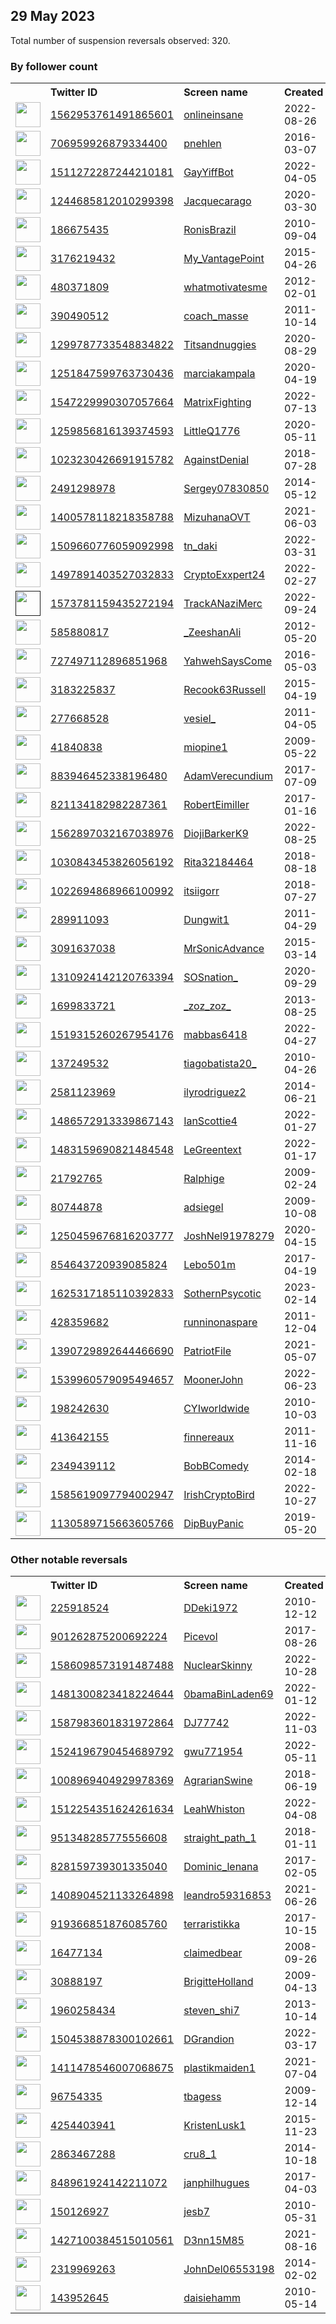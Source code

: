 
## 29 May 2023
Total number of suspension reversals observed: 320.

### By follower count
<table><tr><th></th><th align="left">Twitter ID</th><th align="left">Screen name</th>
<th align="left">Created</th><th align="left">Status</th><th align="left">Suspended</th><th align="left">Followers</th>
<tr><td><a href="https://pbs.twimg.com/profile_images/1566254807391899648/li8AG-mb_normal.jpg"><img src="https://pbs.twimg.com/profile_images/1566254807391899648/li8AG-mb_normal.jpg" width="40px" height="40px" align="center"/></a></td><td><a href="https://twitter.com/intent/user?user_id=1562953761491865601">1562953761491865601</a></td><td><a href="https://twitter.com/onlineinsane">onlineinsane</a></td><td>2022-08-26</td><td align="center"></td><td>2023-03-29</td><td>82110</td></tr>
<tr><td><a href="https://pbs.twimg.com/profile_images/738763172119646208/8dMk8M4N_normal.jpg"><img src="https://pbs.twimg.com/profile_images/738763172119646208/8dMk8M4N_normal.jpg" width="40px" height="40px" align="center"/></a></td><td><a href="https://twitter.com/intent/user?user_id=706959926879334400">706959926879334400</a></td><td><a href="https://twitter.com/pnehlen">pnehlen</a></td><td>2016-03-07</td><td align="center"></td><td></td><td>51264</td></tr>
<tr><td><a href="https://pbs.twimg.com/profile_images/1512173238536732678/B6b8BQ_b_normal.jpg"><img src="https://pbs.twimg.com/profile_images/1512173238536732678/B6b8BQ_b_normal.jpg" width="40px" height="40px" align="center"/></a></td><td><a href="https://twitter.com/intent/user?user_id=1511272287244210181">1511272287244210181</a></td><td><a href="https://twitter.com/GayYiffBot">GayYiffBot</a></td><td>2022-04-05</td><td align="center"></td><td>2023-05-22</td><td>15892</td></tr>
<tr><td><a href="https://pbs.twimg.com/profile_images/1429988240673624064/mev0-yAr_normal.jpg"><img src="https://pbs.twimg.com/profile_images/1429988240673624064/mev0-yAr_normal.jpg" width="40px" height="40px" align="center"/></a></td><td><a href="https://twitter.com/intent/user?user_id=1244685812010299398">1244685812010299398</a></td><td><a href="https://twitter.com/Jacquecarago">Jacquecarago</a></td><td>2020-03-30</td><td align="center"></td><td>2022-06-17</td><td>13379</td></tr>
<tr><td><a href="https://pbs.twimg.com/profile_images/1467972106717736971/_y63R2mN_normal.jpg"><img src="https://pbs.twimg.com/profile_images/1467972106717736971/_y63R2mN_normal.jpg" width="40px" height="40px" align="center"/></a></td><td><a href="https://twitter.com/intent/user?user_id=186675435">186675435</a></td><td><a href="https://twitter.com/RonisBrazil">RonisBrazil</a></td><td>2010-09-04</td><td align="center"></td><td>2022-12-02</td><td>13335</td></tr>
<tr><td><a href="https://pbs.twimg.com/profile_images/1621056249902305281/goHtSGzv_normal.jpg"><img src="https://pbs.twimg.com/profile_images/1621056249902305281/goHtSGzv_normal.jpg" width="40px" height="40px" align="center"/></a></td><td><a href="https://twitter.com/intent/user?user_id=3176219432">3176219432</a></td><td><a href="https://twitter.com/My_VantagePoint">My_VantagePoint</a></td><td>2015-04-26</td><td align="center"></td><td>2023-03-10</td><td>13007</td></tr>
<tr><td><a href="https://pbs.twimg.com/profile_images/826616765547425792/BWm61MBV_normal.jpg"><img src="https://pbs.twimg.com/profile_images/826616765547425792/BWm61MBV_normal.jpg" width="40px" height="40px" align="center"/></a></td><td><a href="https://twitter.com/intent/user?user_id=480371809">480371809</a></td><td><a href="https://twitter.com/whatmotivatesme">whatmotivatesme</a></td><td>2012-02-01</td><td align="center"></td><td>2023-03-27</td><td>12936</td></tr>
<tr><td><a href="https://pbs.twimg.com/profile_images/1587322006/Coach_normal.jpg"><img src="https://pbs.twimg.com/profile_images/1587322006/Coach_normal.jpg" width="40px" height="40px" align="center"/></a></td><td><a href="https://twitter.com/intent/user?user_id=390490512">390490512</a></td><td><a href="https://twitter.com/coach_masse">coach_masse</a></td><td>2011-10-14</td><td align="center"></td><td></td><td>11360</td></tr>
<tr><td><a href="https://pbs.twimg.com/profile_images/1358108063081848832/w1IhbFG1_normal.jpg"><img src="https://pbs.twimg.com/profile_images/1358108063081848832/w1IhbFG1_normal.jpg" width="40px" height="40px" align="center"/></a></td><td><a href="https://twitter.com/intent/user?user_id=1299787733548834822">1299787733548834822</a></td><td><a href="https://twitter.com/Titsandnuggies">Titsandnuggies</a></td><td>2020-08-29</td><td align="center"></td><td></td><td>11084</td></tr>
<tr><td><a href="https://pbs.twimg.com/profile_images/1288552079351599104/aR55rsma_normal.jpg"><img src="https://pbs.twimg.com/profile_images/1288552079351599104/aR55rsma_normal.jpg" width="40px" height="40px" align="center"/></a></td><td><a href="https://twitter.com/intent/user?user_id=1251847599763730436">1251847599763730436</a></td><td><a href="https://twitter.com/marciakampala">marciakampala</a></td><td>2020-04-19</td><td align="center"></td><td>2022-07-13</td><td>10375</td></tr>
<tr><td><a href="https://pbs.twimg.com/profile_images/1607864015547408386/jQ6GqiPr_normal.jpg"><img src="https://pbs.twimg.com/profile_images/1607864015547408386/jQ6GqiPr_normal.jpg" width="40px" height="40px" align="center"/></a></td><td><a href="https://twitter.com/intent/user?user_id=1547229990307057664">1547229990307057664</a></td><td><a href="https://twitter.com/MatrixFighting">MatrixFighting</a></td><td>2022-07-13</td><td align="center"></td><td>2023-03-26</td><td>10362</td></tr>
<tr><td><a href="https://pbs.twimg.com/profile_images/1663143478539190273/cyI_2vMW_normal.jpg"><img src="https://pbs.twimg.com/profile_images/1663143478539190273/cyI_2vMW_normal.jpg" width="40px" height="40px" align="center"/></a></td><td><a href="https://twitter.com/intent/user?user_id=1259856816139374593">1259856816139374593</a></td><td><a href="https://twitter.com/LittleQ1776">LittleQ1776</a></td><td>2020-05-11</td><td align="center"></td><td></td><td>9491</td></tr>
<tr><td><a href="https://pbs.twimg.com/profile_images/1041373962083749889/z4ZinKCs_normal.jpg"><img src="https://pbs.twimg.com/profile_images/1041373962083749889/z4ZinKCs_normal.jpg" width="40px" height="40px" align="center"/></a></td><td><a href="https://twitter.com/intent/user?user_id=1023230426691915782">1023230426691915782</a></td><td><a href="https://twitter.com/AgainstDenial">AgainstDenial</a></td><td>2018-07-28</td><td align="center"></td><td></td><td>8978</td></tr>
<tr><td><a href="https://pbs.twimg.com/profile_images/1620102605648105479/hvtT8xgi_normal.jpg"><img src="https://pbs.twimg.com/profile_images/1620102605648105479/hvtT8xgi_normal.jpg" width="40px" height="40px" align="center"/></a></td><td><a href="https://twitter.com/intent/user?user_id=2491298978">2491298978</a></td><td><a href="https://twitter.com/Sergey07830850">Sergey07830850</a></td><td>2014-05-12</td><td align="center"></td><td>2023-02-28</td><td>8900</td></tr>
<tr><td><a href="https://pbs.twimg.com/profile_images/1666388796483436544/CSRDNF4x_normal.jpg"><img src="https://pbs.twimg.com/profile_images/1666388796483436544/CSRDNF4x_normal.jpg" width="40px" height="40px" align="center"/></a></td><td><a href="https://twitter.com/intent/user?user_id=1400578118218358788">1400578118218358788</a></td><td><a href="https://twitter.com/MizuhanaOVT">MizuhanaOVT</a></td><td>2021-06-03</td><td align="center"></td><td>2023-04-20</td><td>6816</td></tr>
<tr><td><a href="https://pbs.twimg.com/profile_images/1646855618337165312/4N1ZNlSg_normal.jpg"><img src="https://pbs.twimg.com/profile_images/1646855618337165312/4N1ZNlSg_normal.jpg" width="40px" height="40px" align="center"/></a></td><td><a href="https://twitter.com/intent/user?user_id=1509660776059092998">1509660776059092998</a></td><td><a href="https://twitter.com/tn_daki">tn_daki</a></td><td>2022-03-31</td><td align="center"></td><td>2023-04-26</td><td>6174</td></tr>
<tr><td><a href="https://pbs.twimg.com/profile_images/1640661771328299013/geZB6VxJ_normal.jpg"><img src="https://pbs.twimg.com/profile_images/1640661771328299013/geZB6VxJ_normal.jpg" width="40px" height="40px" align="center"/></a></td><td><a href="https://twitter.com/intent/user?user_id=1497891403527032833">1497891403527032833</a></td><td><a href="https://twitter.com/CryptoExxpert24">CryptoExxpert24</a></td><td>2022-02-27</td><td align="center"></td><td>2023-05-27</td><td>5503</td></tr>
<tr><td><a href=""><img src="" width="40px" height="40px" align="center"/></a></td><td><a href="https://twitter.com/intent/user?user_id=1573781159435272194">1573781159435272194</a></td><td><a href="https://twitter.com/TrackANaziMerc">TrackANaziMerc</a></td><td>2022-09-24</td><td align="center"></td><td>2023-01-24</td><td>5076</td></tr>
<tr><td><a href="https://pbs.twimg.com/profile_images/1104262239282974720/k4xBZNJo_normal.jpg"><img src="https://pbs.twimg.com/profile_images/1104262239282974720/k4xBZNJo_normal.jpg" width="40px" height="40px" align="center"/></a></td><td><a href="https://twitter.com/intent/user?user_id=585880817">585880817</a></td><td><a href="https://twitter.com/_ZeeshanAli">_ZeeshanAli</a></td><td>2012-05-20</td><td align="center"></td><td>2022-12-10</td><td>4895</td></tr>
<tr><td><a href="https://pbs.twimg.com/profile_images/1037710481262358528/abdhmDid_normal.jpg"><img src="https://pbs.twimg.com/profile_images/1037710481262358528/abdhmDid_normal.jpg" width="40px" height="40px" align="center"/></a></td><td><a href="https://twitter.com/intent/user?user_id=727497112896851968">727497112896851968</a></td><td><a href="https://twitter.com/YahwehSaysCome">YahwehSaysCome</a></td><td>2016-05-03</td><td align="center"></td><td></td><td>4808</td></tr>
<tr><td><a href="https://pbs.twimg.com/profile_images/883738450968682498/qlXI9vZS_normal.jpg"><img src="https://pbs.twimg.com/profile_images/883738450968682498/qlXI9vZS_normal.jpg" width="40px" height="40px" align="center"/></a></td><td><a href="https://twitter.com/intent/user?user_id=3183225837">3183225837</a></td><td><a href="https://twitter.com/Recook63Russell">Recook63Russell</a></td><td>2015-04-19</td><td align="center"></td><td>2022-11-30</td><td>4507</td></tr>
<tr><td><a href="https://pbs.twimg.com/profile_images/1645086073641480192/qvsFMlZw_normal.jpg"><img src="https://pbs.twimg.com/profile_images/1645086073641480192/qvsFMlZw_normal.jpg" width="40px" height="40px" align="center"/></a></td><td><a href="https://twitter.com/intent/user?user_id=277668528">277668528</a></td><td><a href="https://twitter.com/vesiel_">vesiel_</a></td><td>2011-04-05</td><td align="center"></td><td>2023-05-28</td><td>4222</td></tr>
<tr><td><a href="https://pbs.twimg.com/profile_images/1408514389892861952/i_Of-XZ6_normal.jpg"><img src="https://pbs.twimg.com/profile_images/1408514389892861952/i_Of-XZ6_normal.jpg" width="40px" height="40px" align="center"/></a></td><td><a href="https://twitter.com/intent/user?user_id=41840838">41840838</a></td><td><a href="https://twitter.com/miopine1">miopine1</a></td><td>2009-05-22</td><td align="center">🔒</td><td>2022-10-29</td><td>3953</td></tr>
<tr><td><a href="https://pbs.twimg.com/profile_images/1665230548116316166/BMSheGTA_normal.jpg"><img src="https://pbs.twimg.com/profile_images/1665230548116316166/BMSheGTA_normal.jpg" width="40px" height="40px" align="center"/></a></td><td><a href="https://twitter.com/intent/user?user_id=883946452338196480">883946452338196480</a></td><td><a href="https://twitter.com/AdamVerecundium">AdamVerecundium</a></td><td>2017-07-09</td><td align="center"></td><td></td><td>3735</td></tr>
<tr><td><a href="https://pbs.twimg.com/profile_images/1206955578062495745/fZhpm9aw_normal.jpg"><img src="https://pbs.twimg.com/profile_images/1206955578062495745/fZhpm9aw_normal.jpg" width="40px" height="40px" align="center"/></a></td><td><a href="https://twitter.com/intent/user?user_id=821134182982287361">821134182982287361</a></td><td><a href="https://twitter.com/RobertEimiller">RobertEimiller</a></td><td>2017-01-16</td><td align="center"></td><td>2022-07-31</td><td>3290</td></tr>
<tr><td><a href="https://pbs.twimg.com/profile_images/1639861317011136512/p8l-kYL8_normal.jpg"><img src="https://pbs.twimg.com/profile_images/1639861317011136512/p8l-kYL8_normal.jpg" width="40px" height="40px" align="center"/></a></td><td><a href="https://twitter.com/intent/user?user_id=1562897032167038976">1562897032167038976</a></td><td><a href="https://twitter.com/DiojiBarkerK9">DiojiBarkerK9</a></td><td>2022-08-25</td><td align="center"></td><td>2023-05-19</td><td>3118</td></tr>
<tr><td><a href="https://pbs.twimg.com/profile_images/1220057909373087744/7X4XU_NL_normal.jpg"><img src="https://pbs.twimg.com/profile_images/1220057909373087744/7X4XU_NL_normal.jpg" width="40px" height="40px" align="center"/></a></td><td><a href="https://twitter.com/intent/user?user_id=1030843453826056192">1030843453826056192</a></td><td><a href="https://twitter.com/Rita32184464">Rita32184464</a></td><td>2018-08-18</td><td align="center"></td><td>2023-03-14</td><td>2889</td></tr>
<tr><td><a href="https://pbs.twimg.com/profile_images/1657694395225763841/3NEBmf6f_normal.jpg"><img src="https://pbs.twimg.com/profile_images/1657694395225763841/3NEBmf6f_normal.jpg" width="40px" height="40px" align="center"/></a></td><td><a href="https://twitter.com/intent/user?user_id=1022694868966100992">1022694868966100992</a></td><td><a href="https://twitter.com/itsiigorr">itsiigorr</a></td><td>2018-07-27</td><td align="center"></td><td>2023-04-03</td><td>2629</td></tr>
<tr><td><a href="https://pbs.twimg.com/profile_images/1239298284310671371/N2AlI7u0_normal.jpg"><img src="https://pbs.twimg.com/profile_images/1239298284310671371/N2AlI7u0_normal.jpg" width="40px" height="40px" align="center"/></a></td><td><a href="https://twitter.com/intent/user?user_id=289911093">289911093</a></td><td><a href="https://twitter.com/Dungwit1">Dungwit1</a></td><td>2011-04-29</td><td align="center">👋</td><td>2022-07-12</td><td>2341</td></tr>
<tr><td><a href="https://pbs.twimg.com/profile_images/1329795411507367942/PyN4zsoq_normal.jpg"><img src="https://pbs.twimg.com/profile_images/1329795411507367942/PyN4zsoq_normal.jpg" width="40px" height="40px" align="center"/></a></td><td><a href="https://twitter.com/intent/user?user_id=3091637038">3091637038</a></td><td><a href="https://twitter.com/MrSonicAdvance">MrSonicAdvance</a></td><td>2015-03-14</td><td align="center"></td><td>2023-05-28</td><td>2078</td></tr>
<tr><td><a href="https://pbs.twimg.com/profile_images/1465922291406147585/9FZ6-yan_normal.jpg"><img src="https://pbs.twimg.com/profile_images/1465922291406147585/9FZ6-yan_normal.jpg" width="40px" height="40px" align="center"/></a></td><td><a href="https://twitter.com/intent/user?user_id=1310924142120763394">1310924142120763394</a></td><td><a href="https://twitter.com/SOSnation_">SOSnation_</a></td><td>2020-09-29</td><td align="center"></td><td>2023-04-13</td><td>2056</td></tr>
<tr><td><a href="https://pbs.twimg.com/profile_images/1662921049019764737/xC5Bp2HI_normal.jpg"><img src="https://pbs.twimg.com/profile_images/1662921049019764737/xC5Bp2HI_normal.jpg" width="40px" height="40px" align="center"/></a></td><td><a href="https://twitter.com/intent/user?user_id=1699833721">1699833721</a></td><td><a href="https://twitter.com/_zoz_zoz_">_zoz_zoz_</a></td><td>2013-08-25</td><td align="center"></td><td>2022-03-09</td><td>2042</td></tr>
<tr><td><a href="https://pbs.twimg.com/profile_images/1641884892416954370/OpW3_IRq_normal.jpg"><img src="https://pbs.twimg.com/profile_images/1641884892416954370/OpW3_IRq_normal.jpg" width="40px" height="40px" align="center"/></a></td><td><a href="https://twitter.com/intent/user?user_id=1519315260267954176">1519315260267954176</a></td><td><a href="https://twitter.com/mabbas6418">mabbas6418</a></td><td>2022-04-27</td><td align="center"></td><td>2023-05-16</td><td>1876</td></tr>
<tr><td><a href="https://pbs.twimg.com/profile_images/1508077808526020611/-n78haR1_normal.jpg"><img src="https://pbs.twimg.com/profile_images/1508077808526020611/-n78haR1_normal.jpg" width="40px" height="40px" align="center"/></a></td><td><a href="https://twitter.com/intent/user?user_id=137249532">137249532</a></td><td><a href="https://twitter.com/tiagobatista20_">tiagobatista20_</a></td><td>2010-04-26</td><td align="center"></td><td>2022-03-31</td><td>1871</td></tr>
<tr><td><a href="https://pbs.twimg.com/profile_images/1542319049408913409/qA2PVNYy_normal.jpg"><img src="https://pbs.twimg.com/profile_images/1542319049408913409/qA2PVNYy_normal.jpg" width="40px" height="40px" align="center"/></a></td><td><a href="https://twitter.com/intent/user?user_id=2581123969">2581123969</a></td><td><a href="https://twitter.com/ilyrodriguez2">ilyrodriguez2</a></td><td>2014-06-21</td><td align="center"></td><td>2022-07-09</td><td>1823</td></tr>
<tr><td><a href="https://pbs.twimg.com/profile_images/1665834598008496128/Q-4xPaVV_normal.jpg"><img src="https://pbs.twimg.com/profile_images/1665834598008496128/Q-4xPaVV_normal.jpg" width="40px" height="40px" align="center"/></a></td><td><a href="https://twitter.com/intent/user?user_id=1486572913339867143">1486572913339867143</a></td><td><a href="https://twitter.com/IanScottie4">IanScottie4</a></td><td>2022-01-27</td><td align="center"></td><td>2023-05-18</td><td>1794</td></tr>
<tr><td><a href="https://pbs.twimg.com/profile_images/1520019779955920897/JkGf96GL_normal.jpg"><img src="https://pbs.twimg.com/profile_images/1520019779955920897/JkGf96GL_normal.jpg" width="40px" height="40px" align="center"/></a></td><td><a href="https://twitter.com/intent/user?user_id=1483159690821484548">1483159690821484548</a></td><td><a href="https://twitter.com/LeGreentext">LeGreentext</a></td><td>2022-01-17</td><td align="center">👋</td><td>2022-10-19</td><td>1713</td></tr>
<tr><td><a href="https://pbs.twimg.com/profile_images/832458657107283971/RKF2OLp9_normal.jpg"><img src="https://pbs.twimg.com/profile_images/832458657107283971/RKF2OLp9_normal.jpg" width="40px" height="40px" align="center"/></a></td><td><a href="https://twitter.com/intent/user?user_id=21792765">21792765</a></td><td><a href="https://twitter.com/Ralphige">Ralphige</a></td><td>2009-02-24</td><td align="center"></td><td></td><td>1668</td></tr>
<tr><td><a href="https://pbs.twimg.com/profile_images/614609961587376128/oHFYkJTe_normal.jpg"><img src="https://pbs.twimg.com/profile_images/614609961587376128/oHFYkJTe_normal.jpg" width="40px" height="40px" align="center"/></a></td><td><a href="https://twitter.com/intent/user?user_id=80744878">80744878</a></td><td><a href="https://twitter.com/adsiegel">adsiegel</a></td><td>2009-10-08</td><td align="center"></td><td>2023-01-30</td><td>1610</td></tr>
<tr><td><a href="https://pbs.twimg.com/profile_images/1291202277005357057/dxIqY1Qi_normal.jpg"><img src="https://pbs.twimg.com/profile_images/1291202277005357057/dxIqY1Qi_normal.jpg" width="40px" height="40px" align="center"/></a></td><td><a href="https://twitter.com/intent/user?user_id=1250459676816203777">1250459676816203777</a></td><td><a href="https://twitter.com/JoshNel91978279">JoshNel91978279</a></td><td>2020-04-15</td><td align="center"></td><td></td><td>1598</td></tr>
<tr><td><a href="https://pbs.twimg.com/profile_images/1662066348103716865/HXYAKLlG_normal.jpg"><img src="https://pbs.twimg.com/profile_images/1662066348103716865/HXYAKLlG_normal.jpg" width="40px" height="40px" align="center"/></a></td><td><a href="https://twitter.com/intent/user?user_id=854643720939085824">854643720939085824</a></td><td><a href="https://twitter.com/Lebo501m">Lebo501m</a></td><td>2017-04-19</td><td align="center"></td><td>2023-02-23</td><td>1555</td></tr>
<tr><td><a href="https://pbs.twimg.com/profile_images/1664147738269818881/YM_cAApq_normal.jpg"><img src="https://pbs.twimg.com/profile_images/1664147738269818881/YM_cAApq_normal.jpg" width="40px" height="40px" align="center"/></a></td><td><a href="https://twitter.com/intent/user?user_id=1625317185110392833">1625317185110392833</a></td><td><a href="https://twitter.com/SothernPsycotic">SothernPsycotic</a></td><td>2023-02-14</td><td align="center"></td><td>2023-04-17</td><td>1522</td></tr>
<tr><td><a href="https://pbs.twimg.com/profile_images/1662802099904692227/9iumIluk_normal.jpg"><img src="https://pbs.twimg.com/profile_images/1662802099904692227/9iumIluk_normal.jpg" width="40px" height="40px" align="center"/></a></td><td><a href="https://twitter.com/intent/user?user_id=428359682">428359682</a></td><td><a href="https://twitter.com/runninonaspare">runninonaspare</a></td><td>2011-12-04</td><td align="center"></td><td>2023-05-25</td><td>1509</td></tr>
<tr><td><a href="https://pbs.twimg.com/profile_images/1390730028581859329/_Vsh53ry_normal.jpg"><img src="https://pbs.twimg.com/profile_images/1390730028581859329/_Vsh53ry_normal.jpg" width="40px" height="40px" align="center"/></a></td><td><a href="https://twitter.com/intent/user?user_id=1390729892644466690">1390729892644466690</a></td><td><a href="https://twitter.com/PatriotFile">PatriotFile</a></td><td>2021-05-07</td><td align="center"></td><td></td><td>1500</td></tr>
<tr><td><a href="https://pbs.twimg.com/profile_images/1539962871114739715/j1lGVcxr_normal.png"><img src="https://pbs.twimg.com/profile_images/1539962871114739715/j1lGVcxr_normal.png" width="40px" height="40px" align="center"/></a></td><td><a href="https://twitter.com/intent/user?user_id=1539960579095494657">1539960579095494657</a></td><td><a href="https://twitter.com/MoonerJohn">MoonerJohn</a></td><td>2022-06-23</td><td align="center"></td><td>2022-10-25</td><td>1457</td></tr>
<tr><td><a href="https://pbs.twimg.com/profile_images/1267567501396844544/yjcw1UVa_normal.jpg"><img src="https://pbs.twimg.com/profile_images/1267567501396844544/yjcw1UVa_normal.jpg" width="40px" height="40px" align="center"/></a></td><td><a href="https://twitter.com/intent/user?user_id=198242630">198242630</a></td><td><a href="https://twitter.com/CYIworldwide">CYIworldwide</a></td><td>2010-10-03</td><td align="center"></td><td>2022-05-27</td><td>1456</td></tr>
<tr><td><a href="https://pbs.twimg.com/profile_images/1524785517178462210/uqkrAZs6_normal.jpg"><img src="https://pbs.twimg.com/profile_images/1524785517178462210/uqkrAZs6_normal.jpg" width="40px" height="40px" align="center"/></a></td><td><a href="https://twitter.com/intent/user?user_id=413642155">413642155</a></td><td><a href="https://twitter.com/finnereaux">finnereaux</a></td><td>2011-11-16</td><td align="center"></td><td>2023-02-06</td><td>1455</td></tr>
<tr><td><a href="https://pbs.twimg.com/profile_images/1200191126184972290/hU2-rtu5_normal.jpg"><img src="https://pbs.twimg.com/profile_images/1200191126184972290/hU2-rtu5_normal.jpg" width="40px" height="40px" align="center"/></a></td><td><a href="https://twitter.com/intent/user?user_id=2349439112">2349439112</a></td><td><a href="https://twitter.com/BobBComedy">BobBComedy</a></td><td>2014-02-18</td><td align="center"></td><td></td><td>1409</td></tr>
<tr><td><a href="https://pbs.twimg.com/profile_images/1614431661906599936/tjEtaFK-_normal.jpg"><img src="https://pbs.twimg.com/profile_images/1614431661906599936/tjEtaFK-_normal.jpg" width="40px" height="40px" align="center"/></a></td><td><a href="https://twitter.com/intent/user?user_id=1585619097794002947">1585619097794002947</a></td><td><a href="https://twitter.com/IrishCryptoBird">IrishCryptoBird</a></td><td>2022-10-27</td><td align="center"></td><td>2023-01-15</td><td>1345</td></tr>
<tr><td><a href="https://pbs.twimg.com/profile_images/1506328864762511361/SPFb1upy_normal.jpg"><img src="https://pbs.twimg.com/profile_images/1506328864762511361/SPFb1upy_normal.jpg" width="40px" height="40px" align="center"/></a></td><td><a href="https://twitter.com/intent/user?user_id=1130589715663605766">1130589715663605766</a></td><td><a href="https://twitter.com/DipBuyPanic">DipBuyPanic</a></td><td>2019-05-20</td><td align="center"></td><td>2022-05-09</td><td>1311</td></tr>
</table>

### Other notable reversals
<table><tr><th></th><th align="left">Twitter ID</th><th align="left">Screen name</th>
<th align="left">Created</th><th align="left">Status</th><th align="left">Suspended</th><th align="left">Followers</th>
<tr><td><a href="https://pbs.twimg.com/profile_images/1523317594866003969/tg0HwZyz_normal.jpg"><img src="https://pbs.twimg.com/profile_images/1523317594866003969/tg0HwZyz_normal.jpg" width="40px" height="40px" align="center"/></a></td><td><a href="https://twitter.com/intent/user?user_id=225918524">225918524</a></td><td><a href="https://twitter.com/DDeki1972">DDeki1972</a></td><td>2010-12-12</td><td align="center"></td><td>2023-05-25</td><td>477</td></tr>
<tr><td><a href="https://pbs.twimg.com/profile_images/901523159441997824/cGlgC9sv_normal.jpg"><img src="https://pbs.twimg.com/profile_images/901523159441997824/cGlgC9sv_normal.jpg" width="40px" height="40px" align="center"/></a></td><td><a href="https://twitter.com/intent/user?user_id=901262875200692224">901262875200692224</a></td><td><a href="https://twitter.com/Picevol">Picevol</a></td><td>2017-08-26</td><td align="center"></td><td>2023-05-27</td><td>818</td></tr>
<tr><td><a href="https://pbs.twimg.com/profile_images/1663926512981274624/PaVmauLW_normal.jpg"><img src="https://pbs.twimg.com/profile_images/1663926512981274624/PaVmauLW_normal.jpg" width="40px" height="40px" align="center"/></a></td><td><a href="https://twitter.com/intent/user?user_id=1586098573191487488">1586098573191487488</a></td><td><a href="https://twitter.com/NuclearSkinny">NuclearSkinny</a></td><td>2022-10-28</td><td align="center"></td><td>2023-05-27</td><td>911</td></tr>
<tr><td><a href="https://pbs.twimg.com/profile_images/1500600388659126278/IfGBWqVi_normal.jpg"><img src="https://pbs.twimg.com/profile_images/1500600388659126278/IfGBWqVi_normal.jpg" width="40px" height="40px" align="center"/></a></td><td><a href="https://twitter.com/intent/user?user_id=1481300823418224644">1481300823418224644</a></td><td><a href="https://twitter.com/0bamaBinLaden69">0bamaBinLaden69</a></td><td>2022-01-12</td><td align="center"></td><td>2022-07-27</td><td>14</td></tr>
<tr><td><a href="https://pbs.twimg.com/profile_images/1593589684088758272/fIFcC1GS_normal.jpg"><img src="https://pbs.twimg.com/profile_images/1593589684088758272/fIFcC1GS_normal.jpg" width="40px" height="40px" align="center"/></a></td><td><a href="https://twitter.com/intent/user?user_id=1587983601831972864">1587983601831972864</a></td><td><a href="https://twitter.com/DJ77742">DJ77742</a></td><td>2022-11-03</td><td align="center">🔒</td><td>2022-12-16</td><td>8</td></tr>
<tr><td><a href="https://pbs.twimg.com/profile_images/1539276106737541122/ZVFGQQJO_normal.jpg"><img src="https://pbs.twimg.com/profile_images/1539276106737541122/ZVFGQQJO_normal.jpg" width="40px" height="40px" align="center"/></a></td><td><a href="https://twitter.com/intent/user?user_id=1524196790454689792">1524196790454689792</a></td><td><a href="https://twitter.com/gwu771954">gwu771954</a></td><td>2022-05-11</td><td align="center"></td><td>2023-05-28</td><td>307</td></tr>
<tr><td><a href="https://pbs.twimg.com/profile_images/1622787615849345024/YFXm7zXO_normal.jpg"><img src="https://pbs.twimg.com/profile_images/1622787615849345024/YFXm7zXO_normal.jpg" width="40px" height="40px" align="center"/></a></td><td><a href="https://twitter.com/intent/user?user_id=1008969404929978369">1008969404929978369</a></td><td><a href="https://twitter.com/AgrarianSwine">AgrarianSwine</a></td><td>2018-06-19</td><td align="center"></td><td>2023-03-27</td><td>9</td></tr>
<tr><td><a href="https://pbs.twimg.com/profile_images/1627443162276057089/5h0ysoKw_normal.jpg"><img src="https://pbs.twimg.com/profile_images/1627443162276057089/5h0ysoKw_normal.jpg" width="40px" height="40px" align="center"/></a></td><td><a href="https://twitter.com/intent/user?user_id=1512254351624261634">1512254351624261634</a></td><td><a href="https://twitter.com/LeahWhiston">LeahWhiston</a></td><td>2022-04-08</td><td align="center"></td><td>2023-03-03</td><td>842</td></tr>
<tr><td><a href="https://pbs.twimg.com/profile_images/1575222287527182340/w0ryOFbH_normal.jpg"><img src="https://pbs.twimg.com/profile_images/1575222287527182340/w0ryOFbH_normal.jpg" width="40px" height="40px" align="center"/></a></td><td><a href="https://twitter.com/intent/user?user_id=951348285775556608">951348285775556608</a></td><td><a href="https://twitter.com/straight_path_1">straight_path_1</a></td><td>2018-01-11</td><td align="center"></td><td>2023-05-20</td><td>79</td></tr>
<tr><td><a href="https://pbs.twimg.com/profile_images/1222080199921225728/ClcoLgQu_normal.jpg"><img src="https://pbs.twimg.com/profile_images/1222080199921225728/ClcoLgQu_normal.jpg" width="40px" height="40px" align="center"/></a></td><td><a href="https://twitter.com/intent/user?user_id=828159739301335040">828159739301335040</a></td><td><a href="https://twitter.com/Dominic_lenana">Dominic_lenana</a></td><td>2017-02-05</td><td align="center"></td><td>2022-12-02</td><td>33</td></tr>
<tr><td><a href="https://pbs.twimg.com/profile_images/1408905261423661057/yvxePIlA_normal.jpg"><img src="https://pbs.twimg.com/profile_images/1408905261423661057/yvxePIlA_normal.jpg" width="40px" height="40px" align="center"/></a></td><td><a href="https://twitter.com/intent/user?user_id=1408904521133264898">1408904521133264898</a></td><td><a href="https://twitter.com/leandro59316853">leandro59316853</a></td><td>2021-06-26</td><td align="center"></td><td>2023-01-28</td><td>11</td></tr>
<tr><td><a href="https://pbs.twimg.com/profile_images/1663614653950316548/pilOG1UR_normal.jpg"><img src="https://pbs.twimg.com/profile_images/1663614653950316548/pilOG1UR_normal.jpg" width="40px" height="40px" align="center"/></a></td><td><a href="https://twitter.com/intent/user?user_id=919366851876085760">919366851876085760</a></td><td><a href="https://twitter.com/terraristikka">terraristikka</a></td><td>2017-10-15</td><td align="center">🔒</td><td>2023-05-28</td><td>164</td></tr>
<tr><td><a href="https://pbs.twimg.com/profile_images/936273115784581121/_4RWnoLs_normal.jpg"><img src="https://pbs.twimg.com/profile_images/936273115784581121/_4RWnoLs_normal.jpg" width="40px" height="40px" align="center"/></a></td><td><a href="https://twitter.com/intent/user?user_id=16477134">16477134</a></td><td><a href="https://twitter.com/claimedbear">claimedbear</a></td><td>2008-09-26</td><td align="center">🔒</td><td>2022-12-18</td><td>11</td></tr>
<tr><td><a href="https://pbs.twimg.com/profile_images/701622171114733568/GGhL3n0H_normal.jpg"><img src="https://pbs.twimg.com/profile_images/701622171114733568/GGhL3n0H_normal.jpg" width="40px" height="40px" align="center"/></a></td><td><a href="https://twitter.com/intent/user?user_id=30888197">30888197</a></td><td><a href="https://twitter.com/BrigitteHolland">BrigitteHolland</a></td><td>2009-04-13</td><td align="center"></td><td>2023-04-05</td><td>50</td></tr>
<tr><td><a href="https://pbs.twimg.com/profile_images/1638616522846502913/2S3M93Ud_normal.jpg"><img src="https://pbs.twimg.com/profile_images/1638616522846502913/2S3M93Ud_normal.jpg" width="40px" height="40px" align="center"/></a></td><td><a href="https://twitter.com/intent/user?user_id=1960258434">1960258434</a></td><td><a href="https://twitter.com/steven_shi7">steven_shi7</a></td><td>2013-10-14</td><td align="center"></td><td>2023-04-20</td><td>1</td></tr>
<tr><td><a href="https://pbs.twimg.com/profile_images/1601918722867953666/az6LfUw4_normal.jpg"><img src="https://pbs.twimg.com/profile_images/1601918722867953666/az6LfUw4_normal.jpg" width="40px" height="40px" align="center"/></a></td><td><a href="https://twitter.com/intent/user?user_id=1504538878300102661">1504538878300102661</a></td><td><a href="https://twitter.com/DGrandion">DGrandion</a></td><td>2022-03-17</td><td align="center"></td><td>2023-04-10</td><td>337</td></tr>
<tr><td><a href="https://pbs.twimg.com/profile_images/1550467783036739585/xpBXMpkp_normal.jpg"><img src="https://pbs.twimg.com/profile_images/1550467783036739585/xpBXMpkp_normal.jpg" width="40px" height="40px" align="center"/></a></td><td><a href="https://twitter.com/intent/user?user_id=1411478546007068675">1411478546007068675</a></td><td><a href="https://twitter.com/plastikmaiden1">plastikmaiden1</a></td><td>2021-07-04</td><td align="center"></td><td>2022-10-07</td><td>332</td></tr>
<tr><td><a href="https://pbs.twimg.com/profile_images/1663091232925536256/0h2VYtK-_normal.jpg"><img src="https://pbs.twimg.com/profile_images/1663091232925536256/0h2VYtK-_normal.jpg" width="40px" height="40px" align="center"/></a></td><td><a href="https://twitter.com/intent/user?user_id=96754335">96754335</a></td><td><a href="https://twitter.com/tbagess">tbagess</a></td><td>2009-12-14</td><td align="center"></td><td>2022-12-02</td><td>136</td></tr>
<tr><td><a href="https://pbs.twimg.com/profile_images/1525650251209752576/jszGfbmQ_normal.jpg"><img src="https://pbs.twimg.com/profile_images/1525650251209752576/jszGfbmQ_normal.jpg" width="40px" height="40px" align="center"/></a></td><td><a href="https://twitter.com/intent/user?user_id=4254403941">4254403941</a></td><td><a href="https://twitter.com/KristenLusk1">KristenLusk1</a></td><td>2015-11-23</td><td align="center"></td><td>2023-03-27</td><td>29</td></tr>
<tr><td><a href="https://pbs.twimg.com/profile_images/1666259727813165056/estvByDG_normal.jpg"><img src="https://pbs.twimg.com/profile_images/1666259727813165056/estvByDG_normal.jpg" width="40px" height="40px" align="center"/></a></td><td><a href="https://twitter.com/intent/user?user_id=2863467288">2863467288</a></td><td><a href="https://twitter.com/cru8_1">cru8_1</a></td><td>2014-10-18</td><td align="center"></td><td>2022-12-19</td><td>946</td></tr>
<tr><td><a href="https://pbs.twimg.com/profile_images/1585295948757860352/bY9f-JM4_normal.jpg"><img src="https://pbs.twimg.com/profile_images/1585295948757860352/bY9f-JM4_normal.jpg" width="40px" height="40px" align="center"/></a></td><td><a href="https://twitter.com/intent/user?user_id=848961924142211072">848961924142211072</a></td><td><a href="https://twitter.com/janphilhugues">janphilhugues</a></td><td>2017-04-03</td><td align="center">🔒</td><td>2023-01-30</td><td>7</td></tr>
<tr><td><a href="https://pbs.twimg.com/profile_images/1455219034815873041/c5ya4HsB_normal.jpg"><img src="https://pbs.twimg.com/profile_images/1455219034815873041/c5ya4HsB_normal.jpg" width="40px" height="40px" align="center"/></a></td><td><a href="https://twitter.com/intent/user?user_id=150126927">150126927</a></td><td><a href="https://twitter.com/jesb7">jesb7</a></td><td>2010-05-31</td><td align="center"></td><td>2023-03-19</td><td>10</td></tr>
<tr><td><a href="https://pbs.twimg.com/profile_images/1525259099356729344/X0s5lR7B_normal.jpg"><img src="https://pbs.twimg.com/profile_images/1525259099356729344/X0s5lR7B_normal.jpg" width="40px" height="40px" align="center"/></a></td><td><a href="https://twitter.com/intent/user?user_id=1427100384515010561">1427100384515010561</a></td><td><a href="https://twitter.com/D3nn15M85">D3nn15M85</a></td><td>2021-08-16</td><td align="center"></td><td>2023-04-19</td><td>18</td></tr>
<tr><td><a href="https://pbs.twimg.com/profile_images/1653439875478175745/vV7AL_a9_normal.jpg"><img src="https://pbs.twimg.com/profile_images/1653439875478175745/vV7AL_a9_normal.jpg" width="40px" height="40px" align="center"/></a></td><td><a href="https://twitter.com/intent/user?user_id=2319969263">2319969263</a></td><td><a href="https://twitter.com/JohnDel06553198">JohnDel06553198</a></td><td>2014-02-02</td><td align="center"></td><td>2023-05-10</td><td>5</td></tr>
<tr><td><a href="https://abs.twimg.com/sticky/default_profile_images/default_profile_normal.png"><img src="https://abs.twimg.com/sticky/default_profile_images/default_profile_normal.png" width="40px" height="40px" align="center"/></a></td><td><a href="https://twitter.com/intent/user?user_id=143952645">143952645</a></td><td><a href="https://twitter.com/daisiehamm">daisiehamm</a></td><td>2010-05-14</td><td align="center"></td><td>2023-03-02</td><td>6</td></tr>
</table>
